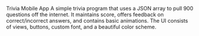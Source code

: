 Trivia Mobile App
A simple trivia program that uses a JSON array to pull 900 questions off the internet. It maintains score, offers feedback on correct/incorrect answers,
and contains basic animations. The UI consists of views, buttons, custom font, and a beautiful color scheme.
